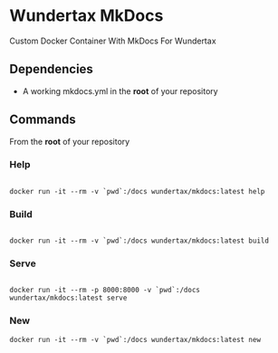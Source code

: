 # Wundertax MkDocs
Custom Docker Container With MkDocs For Wundertax


## Dependencies

- A working mkdocs.yml in the **root** of your repository

## Commands

From the **root** of your repository


### Help

``` console

docker run -it --rm -v `pwd`:/docs wundertax/mkdocs:latest help

```

### Build

``` console

docker run -it --rm -v `pwd`:/docs wundertax/mkdocs:latest build

```

### Serve

``` console

docker run -it --rm -p 8000:8000 -v `pwd`:/docs wundertax/mkdocs:latest serve

```

### New

```console
docker run -it --rm -v `pwd`:/docs wundertax/mkdocs:latest new
```

